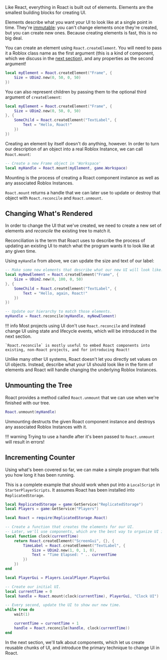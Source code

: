 Like React, everything in Roact is built out of elements. Elements are the smallest building blocks for creating UI.

Elements describe what you want your UI to look like at a single point in time. They're [immutable](https://en.wikipedia.org/wiki/Immutable_object): you can't change elements once they're created, but you can create new ones. Because creating elements is fast, this is no big deal.

You can create an element using `Roact.createElement`. You will need to pass it a Roblox class name as the first argument (this is a kind of component, which we discuss in the [next section](../components)), and any properties as the second argument!

```lua
local myElement = Roact.createElement("Frame", {
	Size = UDim2.new(0, 50, 0, 50)
})
```

You can also represent children by passing them to the optional third argument of `createElement`:

```lua
local myElement = Roact.createElement("Frame", {
	Size = UDim2.new(0, 50, 0, 50)
}, {
	SomeChild = Roact.createElement("TextLabel", {
		Text = "Hello, Roact!"
	})
})
```

Creating an element by itself doesn't do anything, however. In order to turn our description of an object into a real Roblox Instance, we can call `Roact.mount`:

```lua
-- Create a new Frame object in 'Workspace'
local myHandle = Roact.mount(myElement, game.Workspace)
```

Mounting is the process of creating a Roact component instance as well as any associated Roblox Instances.

`Roact.mount` returns a handle that we can later use to update or destroy that object with `Roact.reconcile` and `Roact.unmount`.

## Changing What's Rendered
In order to change the UI that we've created, we need to create a new set of elements and *reconcile* the existing tree to match it.

Reconciliation is the term that Roact uses to describe the process of updating an existing UI to match what the program wants it to look like at any given time.

Using `myHandle` from above, we can update the size and text of our label:

```lua
-- Make some new elements that describe what our new UI will look like.
local myNewElement = Roact.createElement("Frame", {
	Size = UDim2.new(0, 100, 0, 50)
}, {
	SomeChild = Roact.createElement("TextLabel", {
		Text = "Hello, again, Roact!"
	})
})

-- Update our hierarchy to match those elements.
myHandle = Roact.reconcile(myHandle, myNewElement)
```

!!! info
	Most projects using UI don't use `Roact.reconcile` and instead change UI using state and lifecycle events, which will be introduced in the next section.

	`Roact.reconcile` is mostly useful to embed Roact components into existing, non-Roact projects, and for introducing Roact!

Unlike many other UI systems, Roact doesn't let you directly set values on UI objects. Instead, describe what your UI should look like in the form of elements and Roact will handle changing the underlying Roblox Instances.

## Unmounting the Tree
Roact provides a method called `Roact.unmount` that we can use when we're finished with our tree.

```lua
Roact.unmount(myHandle)
```

Unmounting destructs the given Roact component instance and destroys any associated Roblox Instances with it.

!!! warning
	Trying to use a handle after it's been passed to `Roact.unmount` will result in errors!

## Incrementing Counter
Using what's been covered so far, we can make a simple program that tells you how long it has been running.

This is a complete example that should work when put into a `LocalScript` in `StarterPlayerScripts`. It assumes Roact has been installed into `ReplicatedStorage`.

```lua
local ReplicatedStorage = game:GetService("ReplicatedStorage")
local Players = game:GetService("Players")

local Roact = require(ReplicatedStorage.Roact)

-- Create a function that creates the elements for our UI.
-- Later, we'll use components, which are the best way to organize UI in Roact.
local function clock(currentTime)
	return Roact.createElement("ScreenGui", {}, {
		TimeLabel = Roact.createElement("TextLabel", {
			Size = UDim2.new(1, 0, 1, 0),
			Text = "Time Elapsed: " .. currentTime
		})
	})
end

local PlayerGui = Players.LocalPlayer.PlayerGui

-- Create our initial UI.
local currentTime = 0
local handle = Roact.mount(clock(currentTime), PlayerGui, "Clock UI")

-- Every second, update the UI to show our new time.
while true do
	wait(1)

	currentTime = currentTime + 1
	handle = Roact.reconcile(handle, clock(currentTime))
end
```

In the next section, we'll talk about components, which let us create reusable chunks of UI, and introduce the primary technique to change UI in Roact.